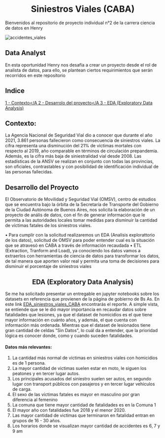 # <center>Siniestros Viales (CABA)
Bienvenidos al repositorio de proyecto individual n°2 de la carrera ciencia de datos en Henry

![accidentes_viales](https://github.com/EliasIchi/PI2_Henry/assets/124707045/608f8a08-7bb6-408c-be8b-2480f43afab8)

## Data Analyst
En esta oportunidad Henry nos desafía a crear un proyecto desde el rol de analista de datos, para ello, se plantean ciertos requirimientos que serán recorridos en este repositorio

## Indice
<A HREF=https://github.com/EliasIchi/PI2_Henry/blob/main/EDA_siniestros%20viales>1 - Contexto</A
<A HREF=https://github.com/EliasIchi/PI2_Henry/blob/main/README.md#desarrollo-del-proyecto>2 - Desarrolo del proyecto</A
<A href=https://github.com/EliasIchi/PI2_Henry/blob/main/README.md#eda-exploratory-data-analysis>3 - EDA (Exploratory Data Analysis)</A>

## Contexto:
La Agencia Nacional de Seguridad Vial dio a conocer que durante el año 2021, 3.861 personas fallecieron como consecuencia de siniestros viales. La cifra representa una disminución del 21% de víctimas mortales con respecto al 2019, año comparable en términos de circulación prepandemia. Además, es la cifra más baja de siniestralidad vial desde 2008. Las estadísticas de la ANSV se realizan en conjunto con todas las provincias, son oficiales, contrastables y con posibilidad de identificación individual de las personas fallecidas.

## Desarrollo del Proyecto
El Observatorio de Movilidad y Seguridad Vial (OMSV), centro de estudios que se encuentra bajo la órbita de la Secretaría de Transporte del Gobierno de la Ciudad Autónoma de Buenos Aires, nos solicita la elaboración de un proyecto de anális de datos, con el fin de generar información que le permita a las autoridades locales tomar medidas para disminuir la cantidad de víctimas fatales de los siniestros viales.
  
  • Para cumplir con la solicitud realizaremos un EDA (Analisis explorattorio de los datos), solicitud de OMSV para poder entender cual es la situación que se atravesó en CABA a través de información recaudada
  • ETL (Extraction, Tranform and Load), ya conociendo los datos vamos a extraerlos con herramientas de ciencia de datos para transformar los datos, de tal manera que aporten valor real y permita una toma de decisiones para disminuir el porcentaje de siniestros viales

## <center>EDA (Exploratory Data Analysis)

  Se me ha solicitado presentar un entregable en jupyter notebooks sobre los datasets en referencia que provienen de la página de gobierno de Bs As.
  En este link <A HREF=https://github.com/EliasIchi/PI2_Henry/blob/main/EDA_siniestros%20viales%20CABA.ipynb>EDA_siniestros_viales_CABA</A> encontrarás el reporte.
A simple vista, se entiende que se le dió mayor importancia en recaudar datos sobre fatalidades que lesiones, ya que el dataset de homicidios es el que tiene mayor información en cuánto años, y además, el que cuenta con información más ordenada.
  Mientras que el dataset de lesionados tiene gran cantidad de celdas "Sin Datos", lo cuál da a entender, que la prioridad lógica es conocer donde, como y cuando suceden fatalidades.
#### Datos más relevantes:
  1) La cantidad más normal de víctimas en siniestros viales con homicidios es de 1 persona.
  2) La mayor cantidad de victimas suelen estar en moto, le siguen los peatones y en tercer lugar autos.
  3) Los principales acusados del siniestro suelen ser autos, en segundo lugar con transport públicos con pasajeros y en tercer lugar vehiculos de carga.
  4) El sexo de las víctimas fatales es mayor en masculino por gran diferencia al femenino
  5) La comuna que tiene mayor cantidad de fatalidades es en la Comuna 1
  6) El mayor año con fatalidades fue 2018 y el menor 2020.
  7) Las mayor cantidad de victimas que terminaron en fatalidad entran en grupos de 16 - 30 años.
  8) Los horarios donde se visualizan mayor cantidad de accidentes es 6, 7 y 9 am


